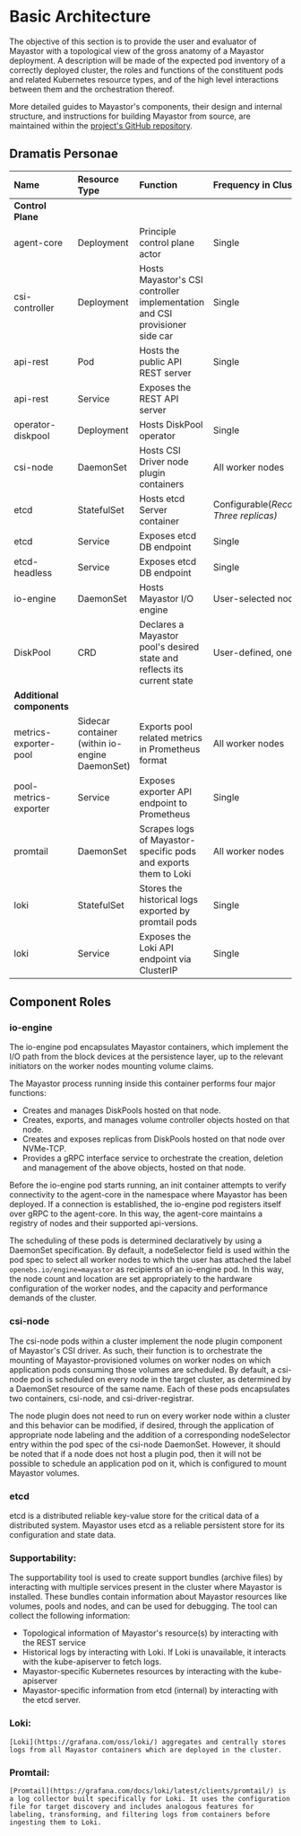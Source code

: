 # Basic Architecture

The objective of this section is to provide the user and evaluator of Mayastor with a topological view of the gross anatomy of a Mayastor deployment. A description will be made of the expected pod inventory of a correctly deployed cluster, the roles and functions of the constituent pods and related Kubernetes resource types, and of the high level interactions between them and the orchestration thereof.

More detailed guides to Mayastor's components, their design and internal structure, and instructions for building Mayastor from source, are maintained within the [project's GitHub repository](https://github.com/openebs/Mayastor).

## Dramatis Personae

| Name | Resource Type | Function | Frequency in Cluster |
| :--- | :--- | :--- | :--- |
| **Control Plane** |
| agent-core | Deployment | Principle control plane actor | Single |
| csi-controller | Deployment | Hosts Mayastor's CSI controller implementation and CSI provisioner side car| Single |
| api-rest | Pod | Hosts the public API REST server | Single |
| api-rest | Service | Exposes the REST API server |
| operator-diskpool | Deployment | Hosts DiskPool operator | Single |
| csi-node| DaemonSet | Hosts CSI Driver node plugin containers | All worker nodes |
| etcd | StatefulSet | Hosts etcd Server container | Configurable(<i>Recommended: Three replicas)</i> |
| etcd | Service | Exposes etcd DB endpoint | Single |
| etcd-headless | Service | Exposes etcd DB endpoint | Single |
| io-engine| DaemonSet | Hosts Mayastor I/O engine| User-selected nodes |
| DiskPool | CRD | Declares a Mayastor pool's desired state and reflects its current state | User-defined, one or many |
| **Additional components**  |
| metrics-exporter-pool | Sidecar container (within io-engine DaemonSet)| Exports pool related metrics in Prometheus format | All worker nodes |
| pool-metrics-exporter | Service| Exposes exporter API endpoint to Prometheus | Single |
| promtail | DaemonSet| Scrapes logs of Mayastor-specific pods and exports them to Loki| All worker nodes |
| loki | StatefulSet| Stores the historical logs exported by promtail pods | Single |
| loki | Service| Exposes the Loki API endpoint via ClusterIP | Single |

## Component Roles

### io-engine

The io-engine pod encapsulates Mayastor containers, which implement the I/O path from the block devices at the persistence layer, up to the relevant initiators on the worker nodes mounting volume claims.

The Mayastor process running inside this container performs four major functions:
- Creates and manages DiskPools hosted on that node.
- Creates, exports, and manages volume controller objects hosted on that node.
- Creates and exposes replicas from DiskPools hosted on that node over NVMe-TCP.
- Provides a gRPC interface service to orchestrate the creation, deletion and management of the above objects, hosted on that node.

Before the io-engine pod starts running, an init container attempts to verify connectivity to the agent-core in the namespace where Mayastor has been deployed. If a connection is established, the io-engine pod registers itself over gRPC to the agent-core.
In this way, the agent-core maintains a registry of nodes and their supported api-versions.

The scheduling of these pods is determined declaratively by using a DaemonSet specification. By default, a nodeSelector field is used within the pod spec to select all worker nodes to which the user has attached the label `openebs.io/engine=mayastor` as recipients of an io-engine pod. In this way, the node count and location are set appropriately to the hardware configuration of the worker nodes, and the capacity and performance demands of the cluster.

### csi-node

The csi-node pods within a cluster implement the node plugin component of Mayastor's CSI driver. As such, their function is to orchestrate the mounting of Mayastor-provisioned volumes on worker nodes on which application pods consuming those volumes are scheduled. By default, a csi-node pod is scheduled on every node in the target cluster, as determined by a DaemonSet resource of the same name. Each of these pods encapsulates two containers, csi-node, and csi-driver-registrar.

The node plugin does not need to run on every worker node within a cluster and this behavior can be modified, if desired, through the application of appropriate node labeling and the addition of a corresponding nodeSelector entry within the pod spec of the csi-node DaemonSet. However, it should be noted that if a node does not host a plugin pod, then it will not be possible to schedule an application pod on it, which is configured to mount Mayastor volumes.

### etcd
   
etcd is a distributed reliable key-value store for the critical data of a distributed system. Mayastor uses etcd as a reliable persistent store for its configuration and state data.

### Supportability:

The supportability tool is used to create support bundles (archive files) by interacting with multiple services present in the cluster where Mayastor is installed. These bundles contain information about Mayastor resources like volumes, pools and nodes, and can be used for debugging. The tool can collect the following information:
- Topological information of Mayastor's resource(s) by interacting with the REST service
- Historical logs by interacting with Loki. If Loki is unavailable, it interacts with the kube-apiserver to fetch logs.
- Mayastor-specific Kubernetes resources by interacting with the kube-apiserver
- Mayastor-specific information from etcd (internal) by interacting with the etcd server.

### Loki:

    [Loki](https://grafana.com/oss/loki/) aggregates and centrally stores logs from all Mayastor containers which are deployed in the cluster.

### Promtail:
     
    [Promtail](https://grafana.com/docs/loki/latest/clients/promtail/) is a log collector built specifically for Loki. It uses the configuration file for target discovery and includes analogous features for labeling, transforming, and filtering logs from containers before ingesting them to Loki.